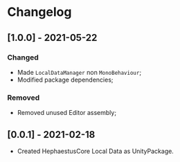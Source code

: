 # Changelog

## [1.0.0] - 2021-05-22

### Changed

- Made `LocalDataManager` non `MonoBehaviour`;
- Modified package dependencies;

### Removed

- Removed unused Editor assembly;

## [0.0.1] - 2021-02-18
- Created HephaestusCore Local Data as UnityPackage.
